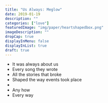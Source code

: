 ```yaml
---
title: "Us Always: Meglow"
date: 2019-01-19
description: ""
categories: ["love"]
featuredImage: "img/paper/heartshapedbox.png"
imageDescription: ""
dropCap: true
displayInMenu: false
displayInList: true
draft: true
---
```


- It was always about us
- Every song they wrote
- All the stories that broke
- Shaped the way events took place
- 
- Any how
- Every way
